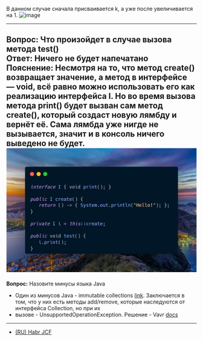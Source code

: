 В данном случае сначала присваивается k, а уже после увеличивается на 1.
![image](https://user-images.githubusercontent.com/48804404/151680319-8aeff0c0-42b7-4c91-b39f-f668437e3695.png)

---

**Вопрос:** Что произойдет в случае вызова метода test()  
**Ответ:** Ничего не будет напечатано  
**Пояснение:** Несмотря на то, что метод create() возвращает значение, а метод в интерфейсе — void, всё равно можно использовать его как реализацию интерфейса I. Но во время вызова метода print() будет вызван сам метод create(), который создаст новую лямбду и вернёт её. Сама лямбда уже нигде не вызывается, значит и в консоль ничего выведено не будет.
![img.png](img.png)
---
**Вопрос:** Назовите минусы языка Java

- Один из минусов Java - immutable collections 
[link](https://habr.com/ru/post/494052/). Заключается в том, что у них есть 
методы add/remove, которые наследуются от интерфейса Collection, но при их 
- вызове - UnsupportedOperationException. Решение - Vavr [docs](https://docs.vavr.io/#_functional_data_structures)

---
- [(RU) Habr JCF](https://habr.com/ru/post/162017/)